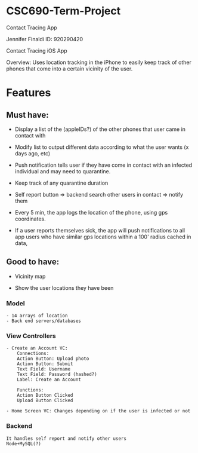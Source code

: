 # CSC690-Term-Project
Contact Tracing App

Jennifer Finaldi ID: 920290420

Contact Tracing iOS App

Overview: Uses location tracking in the iPhone to easily keep track of other phones that come into a certain vicinity of the user. 

# Features
## Must have:
- Display a list of the (appleIDs?) of the other phones that user came in contact with

- Modify list to output different data according to what the user wants (x days ago, etc)

- Push notification tells user if they have come in contact with an infected individual and may need to quarantine. 

- Keep track of any quarantine duration

- Self report button => backend search other users in contact => notify them

- Every 5 min, the app logs the location of the phone, using gps coordinates.

- If a user reports themselves sick, the app will push notifications to all app users who have similar gps locations within a 100' radius cached in data, 

## Good to have:

- Vicinity map 

- Show the user locations they have been
	
### Model
	- 14 arrays of location	
	- Back end servers/databases
	
### View Controllers
	- Create an Account VC:
		Connections:
		Action Button: Upload photo
		Action Button: Submit
		Text Field: Username
		Text Field: Password (hashed?)
		Label: Create an Account
		
		Functions:
		Action Button Clicked
		Upload Button Clicked
		
	- Home Screen VC: Changes depending on if the user is infected or not
		
### Backend 
	It handles self report and notify other users
	Node+MySQL(?)
